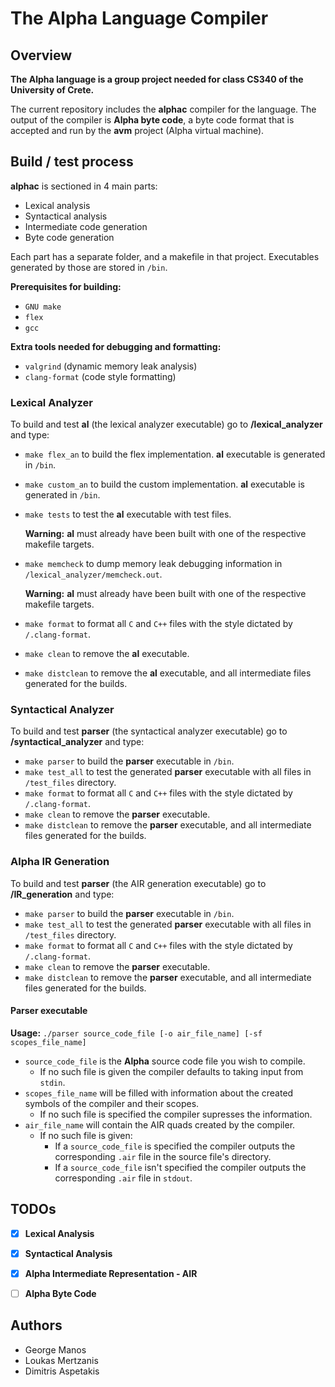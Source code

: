 # The Alpha Language Compiler



## Overview

**The Alpha language is a group project needed for class CS340 of the University of Crete.**

The current repository includes the **alphac** compiler for the language. The output of the compiler is **Alpha byte code**, a byte code format that is accepted and run by the **avm** project (Alpha virtual machine).





## Build / test process

**alphac** is sectioned in 4 main parts:

* Lexical analysis
* Syntactical analysis
* Intermediate code generation
* Byte code generation

Each part has a separate folder, and a makefile in that project. Executables generated by those are stored in `/bin`.

**Prerequisites for building:**

* `GNU make`
* `flex`
* `gcc`

**Extra tools needed for debugging and formatting:**

* `valgrind` (dynamic memory leak analysis)
* `clang-format` (code style formatting)



### Lexical Analyzer

To build and test **al** (the lexical analyzer executable) go to **/lexical_analyzer** and type:

* `make flex_an` to build the flex implementation. **al** executable is generated in `/bin`.

* `make custom_an` to build the custom implementation. **al** executable is generated in `/bin`.

* `make tests` to test the **al** executable with test files.

  **Warning:** **al** must already have been built with one of the respective makefile targets.

* `make memcheck` to dump memory leak debugging information in `/lexical_analyzer/memcheck.out`.

  **Warning:** **al** must already have been built with one of the respective makefile targets.

* `make format` to format all `C` and `C++` files with the style dictated by `/.clang-format`.

* `make clean` to remove the **al** executable.

* `make distclean` to remove the **al** executable, and all intermediate files generated for the builds.



### Syntactical Analyzer

To build and test **parser** (the syntactical analyzer executable) go to **/syntactical_analyzer** and type:

* `make parser` to build the **parser** executable in `/bin`.
* `make test_all` to test the generated **parser** executable with all files in `/test_files` directory.
* `make format` to format all `C` and `C++` files with the style dictated by `/.clang-format`.
* `make clean` to remove the **parser** executable.
* `make distclean` to remove the **parser** executable, and all intermediate files generated for the builds.



### Alpha IR Generation

To build and test **parser** (the AIR generation executable) go to **/IR_generation** and type:

* `make parser` to build the **parser** executable in `/bin`.
* `make test_all` to test the generated **parser** executable with all files in `/test_files` directory.
* `make format` to format all `C` and `C++` files with the style dictated by `/.clang-format`.
* `make clean` to remove the **parser** executable.
* `make distclean` to remove the **parser** executable, and all intermediate files generated for the builds.

#### Parser executable

**Usage:** `./parser source_code_file [-o air_file_name] [-sf scopes_file_name]`

* `source_code_file` is the **Alpha** source code file you wish to compile.
  * If no such file is given the compiler defaults to taking input from `stdin`.
* `scopes_file_name` will be filled with information about the created symbols of the compiler and their scopes.
  * If no such file is specified the compiler supresses the information.
* `air_file_name` will contain the AIR quads created by the compiler.
  * If no such file is given:
    * If a `source_code_file` is specified the compiler outputs the corresponding `.air` file in the source file's directory.
    * If a `source_code_file` isn't specified the compiler outputs the corresponding `.air` file in `stdout`.



## TODOs

- [x] **Lexical Analysis**
- [x] **Syntactical Analysis**
- [x] **Alpha Intermediate Representation - AIR**
- [ ] **Alpha Byte Code**





## Authors

* George Manos
* Loukas Mertzanis
* Dimitris Aspetakis
